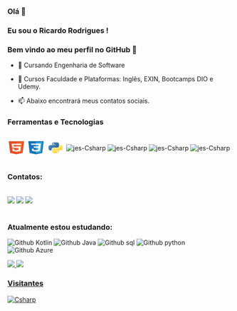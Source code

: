### Olá 👋

### Eu sou o Ricardo Rodrigues ! 

### Bem vindo ao meu perfil no GitHub 👋
<!-- Apresentação -->

- 🔭 Cursando Engenharia de Software

- 🌱 Cursos Faculdade e Plataformas: Inglês, EXIN, Bootcamps DIO e Udemy.

- 📫 Abaixo encontrará meus contatos sociais. 

<!-- Tecnologias -->  
### Ferramentas e Tecnologias

<div style="display: inline_block"><br>
  <img align="center" alt="jes-HTML" height="30" width="40" src="https://raw.githubusercontent.com/devicons/devicon/master/icons/html5/html5-original.svg">
  <img align="center" alt="jes-CSS" height="30" width="40" src="https://raw.githubusercontent.com/devicons/devicon/master/icons/css3/css3-original.svg">
  <img align="center" alt="jes-Python" height="30" width="40" src="https://raw.githubusercontent.com/devicons/devicon/master/icons/python/python-original.svg">
  <img align="center" alt="jes-Csharp" height="30" width="40" src="https://raw.githubusercontent.com/jmnote/z-icons/master/svg/c.svg">
  <img align="center" alt="jes-Csharp" height="30" width="40" src="https://cdn.jsdelivr.net/gh/devicons/devicon/icons/java/java-original.svg">     
  <img align="center" alt="jes-Csharp" height="30" width="40" src="https://cdn.jsdelivr.net/gh/devicons/devicon/icons/linux/linux-original.svg">
  <img align="center" alt="jes-Csharp" height="30" width="40" src="https://cdn.jsdelivr.net/gh/devicons/devicon/icons/git/git-original.svg">
</div> </br>

<!-- Contatos -->
### Contatos:

<div style="display: inline_block"><br>
<a href="https://www.youtube.com/channel/UCQtv8mRM8JeqqLG0AWEyJ4w/playlists" target="_blank"><img src="https://img.shields.io/badge/YouTube-FF0000?style=for-the-badge&logo=youtube&logoColor=white" target="_blank"></a>
<a href="https://www.instagram.com/brasilprodutoss/" target="_blank"><img src="https://img.shields.io/badge/-Instagram-%23E4405F?style=for-the-badge&logo=instagram&logoColor=white" target="_blank"></a>
<a href="https://www.linkedin.com/in/ricardo-engenharia/" target="_blank"><img src="https://img.shields.io/badge/-LinkedIn-%230077B5?style=for-the-badge&logo=linkedin&logoColor=white" target="_blank"></a>   
</div> </br>

### Atualmente estou estudando:

![Github Kotlin](https://img.shields.io/badge/Kotlin-0095D5?&style=for-the-badge&logo=kotlin&logoColor=white)
![Github Java](https://img.shields.io/badge/Java-ED8B00?style=for-the-badge&logo=java&logoColor=white)
![Github sql](https://img.shields.io/badge/MySQL-00000F?style=for-the-badge&logo=mysql&logoColor=white)
![Github python](https://img.shields.io/badge/Python-14354C?style=for-the-badge&logo=python&logoColor=white)
![Github Azure](https://img.shields.io/badge/Microsoft_Azure-0089D6?style=for-the-badge&logo=microsoft-azure&logoColor=white)



<!-- Painel de Trabalhos -->

<div>
<a href="https://github.com/ricardojoserodrigues">
<img height="180em" src="https://github-readme-stats.vercel.app/api?username=ricardojoserodrigues&show_icons=true&theme=dracula&include_all_commits=true&count_private=true"/>
<img height="180em" src="https://github-readme-stats.vercel.app/api/top-langs/?username=ricardojoserodrigues&layout=compact&langs_count=7&theme=dracula"/>

</div>                                   

<div style="display: inline_block">

 <!-- Contador de visitas -->

 <h3> Visitantes </h3>  

 <div>

  <img align="center" alt="Csharp" height="30" width="150" src="https://komarev.com/ghpvc/?username=ricardojoserodrigues&color=green" alt="ricardojoserodrigues" /> <br>

 </div>  
